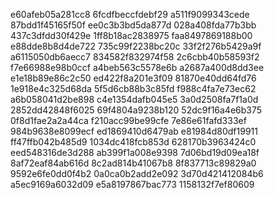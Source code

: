 e60afeb05a281cc8
6fcdfbeccfdebf29
a511f9099343cede
87bdd1f45165f50f
ee0c3b3bd5da877d
028a408fda77b3bb
437c3dfdd30f429e
1ff8b18ac2838975
faa8497869188b00
e88dde8b8d4de722
735c99f2238bc20c
33f2f276b5429a9f
a6115050db6aecc7
834582f832974f58
2c6cbb40b58593f2
f7e66988e98b0ccf
a4beb563c5578e6b
a2687a400d8dd3ee
e1e18b89e86c2c50
ed422f8a201e3f09
81870e40dd64fd76
1e918e4c325d68da
5f5d6cb88b3c85fd
f988c4fa7e73ec62
a6b058041d2be898
c4e1354dafb045e5
3a0d2508fa7f1a0d
2852dd42848f6025
69f4804a9238b120
52dc9f16a4e6b375
0f8d1fae2a2a44ca
f210acc99be99cfe
7e86e61fafd333ef
984b9638e8099ecf
ed1869410d6479ab
e81984d80df19911
ff47ffb042b485d9
1034dc418fcb853d
628170b3963424c0
eed548316de3d288
ab399f1a008e9398
7d06bd19d09ea18f
8af72eaf84ab616d
8c2ad814b41067b8
8f837713c89829a0
9592e6fe0dd0f4b2
0a0ca0b2add2e092
3d70d421412084b6
a5ec9169a6032d09
e5a8197867bac773
1158132f7ef80609
